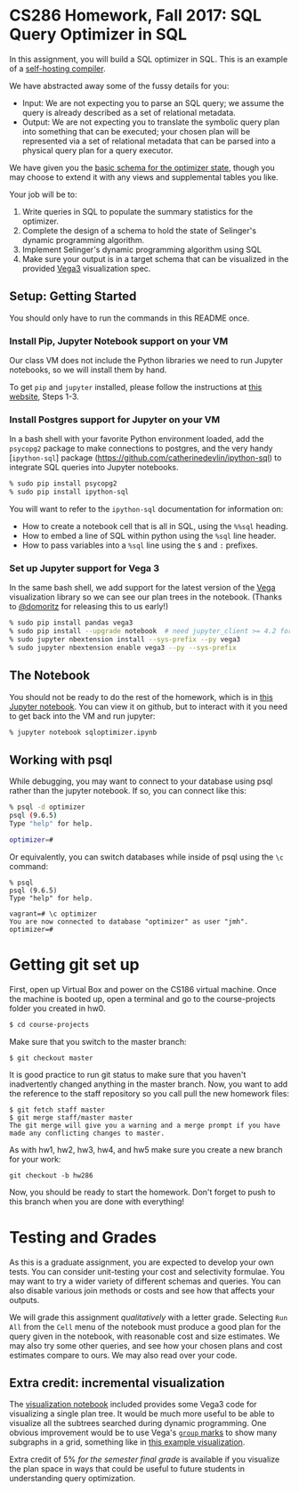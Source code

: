 # CS286 Homework, Fall 2017: SQL Query Optimizer in SQL
In this assignment, you will build a SQL optimizer in SQL. This is an example of a [self-hosting compiler](https://en.wikipedia.org/wiki/History_of_compiler_construction#Self-hosting_compilers).

We have abstracted away some of the fussy details for you:
  - Input: We are not expecting you to parse an SQL query; we assume the query is already described as a set of relational metadata.
  - Output: We are not expecting you to translate the symbolic query plan into something that can be executed; your chosen plan will be represented via a set of relational metadata that can be parsed into a physical query plan for a query executor.
    
We have given you the [basic schema for the optimizer state](img/metaschema.png), though you may choose to extend it with any views and supplemental tables you like.

Your job will be to:
  1. Write queries in SQL to populate the summary statistics for the optimizer.
  2. Complete the design of a schema to hold the state of Selinger's dynamic programming algorithm.
  3. Implement Selinger's dynamic programming algorithm using SQL
  4. Make sure your output is in a target schema that can be visualized in the provided [Vega3](https://github.com/vega/vega) visualization spec.
    
## Setup: Getting Started

You should only have to run the commands in this README once.

### Install Pip, Jupyter Notebook support on your VM
Our class VM does not include the Python libraries we need to run Jupyter notebooks, so we will install them by hand.  

To get `pip` and `jupyter` installed, please follow the instructions at [this website](https://www.digitalocean.com/community/tutorials/how-to-set-up-a-jupyter-notebook-to-run-ipython-on-ubuntu-16-04), Steps 1-3.

### Install Postgres support for Jupyter on your VM
In a bash shell with your favorite Python environment loaded, add the `psycopg2` package to make connections to postgres, and the very handy [`ipython-sql`] package (https://github.com/catherinedevlin/ipython-sql) to integrate SQL queries into Jupyter notebooks.

```bash
% sudo pip install psycopg2
% sudo pip install ipython-sql
```

You will want to refer to the `ipython-sql` documentation for information on:
- How to create a notebook cell that is all in SQL, using the `%%sql` heading.
- How to embed a line of SQL within python using the `%sql` line header.
- How to pass variables into a `%sql` line using the `$` and `:` prefixes.

### Set up Jupyter support for Vega 3
In the same bash shell, we add support for the latest version of the [Vega](https://github.com/vega/vega) visualization library so we can see our plan trees in the notebook.  (Thanks to [@domoritz](https://www.domoritz.de/) for releasing this to us early!)

```bash
% sudo pip install pandas vega3
% sudo pip install --upgrade notebook  # need jupyter_client >= 4.2 for sys-prefix below
% sudo jupyter nbextension install --sys-prefix --py vega3
% sudo jupyter nbextension enable vega3 --py --sys-prefix
```

## The Notebook
You should not be ready to do the rest of the homework, which is in [this Jupyter notebook](sqloptimizer.ipynb).  You can view it on github, but to interact with it you need to get back into the VM and run jupyter:

```bash
% jupyter notebook sqloptimizer.ipynb
```

## Working with psql
While debugging, you may want to connect to your database using psql rather than the jupyter notebook. If so, you can connect like this:
```bash
% psql -d optimizer
psql (9.6.5)
Type "help" for help.

optimizer=#
```
Or equivalently, you can switch databases while inside of psql using the `\c` command:
```
% psql
psql (9.6.5)
Type "help" for help.

vagrant=# \c optimizer
You are now connected to database "optimizer" as user "jmh".
optimizer=# 
```

# Getting git set up
First, open up Virtual Box and power on the CS186 virtual machine. Once the machine is booted up, open a terminal and go to the course-projects folder you created in hw0.

```bash
$ cd course-projects
```

Make sure that you switch to the master branch:
```
$ git checkout master
```

It is good practice to run git status to make sure that you haven't inadvertently changed anything in the master branch. Now, you want to add the reference to the staff repository so you call pull the new homework files:
```
$ git fetch staff master
$ git merge staff/master master
The git merge will give you a warning and a merge prompt if you have made any conflicting changes to master.
```

As with hw1, hw2, hw3, hw4, and hw5 make sure you create a new branch for your work:
```
git checkout -b hw286
```
Now, you should be ready to start the homework. Don't forget to push to this branch when you are done with everything!

# Testing and Grades
As this is a graduate assignment, you are expected to develop your own tests. You can consider unit-testing your cost and selectivity formulae. You may want to try a wider variety of different schemas and queries. You can also disable various join methods or costs and see how that affects your outputs.

We will grade this assignment *qualitatively* with a letter grade. Selecting `Run All` from the `Cell` menu of the notebook must produce a good plan for the query given in the notebook, with reasonable cost and size estimates. We may also try some other queries, and see how your chosen plans and cost estimates compare to ours. We may also read over your code.

## Extra credit: incremental visualization
The [visualization notebook](visualizer.ipynb) included provides some Vega3 code for visualizing a single plan tree. It would be much more useful to be able to visualize all the subtrees searched during dynamic programming. One obvious improvement would be to use Vega's [`group` marks](https://vega.github.io/vega/docs/marks/group/) to show many subgraphs in a grid, something like in [this example visualization](https://vega.github.io/vega/examples/brushing-scatter-plots/).

Extra credit of 5% *for the semester final grade* is available if you visualize the plan space in ways that could be useful to future students in understanding query optimization.